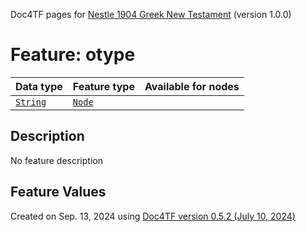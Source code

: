 Doc4TF pages for [Nestle 1904 Greek New Testament](https://github.com/saulocantanhede/tfgreek2/releases/download/1.0.0/tf-1.0.0.zip) (version 1.0.0)
# Feature: otype
Data type|Feature type|Available for nodes
---|---|---
[`String`](featuresbydatatype.md#string)|[`Node`](featuresbytype.md#node)|
## Description
No feature description
## Feature Values
 

Created on Sep. 13, 2024 using [Doc4TF version 0.5.2 (July 10, 2024)](https://github.com/tonyjurg/Doc4TF/blob/main/CreateFeatureDoc.ipynb) 